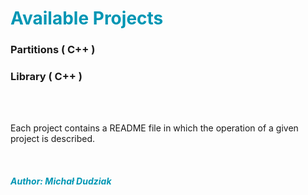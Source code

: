#  <span style="color:rgb(0, 150, 180);">Available Projects</span>

### Partitions ( C++ )

### Library ( C++ )


</br></br>

Each project contains a README file in which the operation of a given project is described.

</br>

##### <span style="color:rgb(0, 150, 180);"> Author: Michał Dudziak</span>


